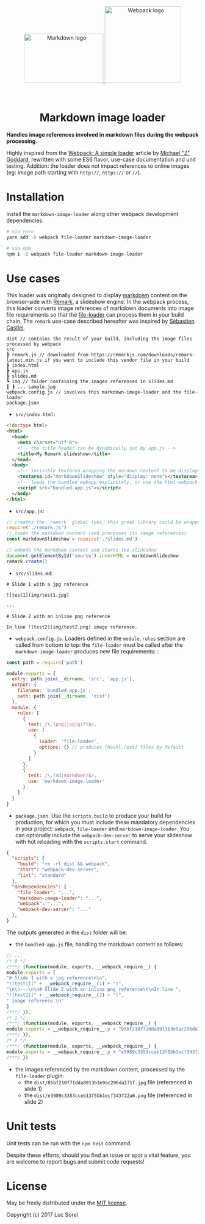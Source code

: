 <div align="center">
  <a href="https://en.wikipedia.org/wiki/Markdown" target="_blank">
    <img width="208" height="128" alt="Markdown logo" vspace="36"
      src="https://upload.wikimedia.org/wikipedia/commons/4/48/Markdown-mark.svg" />
  </a>
  <a href="https://github.com/webpack/webpack" target="_blank">
    <img width="200" height="200" alt="Webpack logo"
      src="https://webpack.js.org/assets/icon-square-big.svg" />
  </a>
  <h1>Markdown image loader</h1>
</div>

**Handles image references involved in markdown files during the webpack processing.**

Highly inspired from the [Webpack: A simple loader](https://bocoup.com/blog/webpack-a-simple-loader) article by [Michael "Z" Goddard](http://zfighting.tumblr.com/tagged/I-MADE-DIS), rewritten with some ES6 flavor, use-case documentation and unit testing. Addition: the loader does not impact references to online images (eg: image path starting with `http://`, `https://` or `//`).

# Installation

Install the `markdown-image-loader` along other webpack development dependencies:

```bash
# via yarn
yarn add -D webpack file-loader markdown-image-loader

# via npm
npm i -D webpack file-loader markdown-image-loader
```

# Use cases

This loader was originally designed to display [markdown](https://en.wikipedia.org/wiki/Markdown) content on the browser-side with [Remark](https://remarkjs.com/), a slideshow engine. In the webpack process, this loader converts image references of markdown documents into image file requirements so that the [file-loader](https://github.com/webpack-contrib/file-loader) can process them in your build chain. The `remark` use-case described hereafter was inspired by [Sébastien Castiel](https://github.com/scastiel).

```
dist // contains the result of your build, including the image files processed by webpack
src
┣ remark.js // downloaded from https://remarkjs.com/downloads/remark-latest.min.js if you want to include this vendor file in your build
┣ index.html
┣ app.js
┣ slides.md
┗ img // folder containing the images referenced in slides.md
┃ ┣ ... sample.jpg
webpack.config.js // involves this markdown-image-loader and the file-loader
package.json
```

* `src/index.html`:

```html
<!doctype html>
<html>
  <head>
    <meta charset="utf-8">
    <!-- the title header can be dynamically set by app.js -->
    <title>My Remark slideshow</title>
  </head>
  <body>
    <!-- invisible textarea wrapping the mardown content to be displayed -->
    <textarea id="markdownSlideshow" style="display: none"></textarea>
    <!-- loads the bundled webapp explicitely, or use the html-webpack-plugin instead -->
    <script src="bundled-app.js"></script>
  </body>
</html>
```

* `src/app.js`:

```js
// creates the `remark` global (yes, this great library could be wrapped in a better way...)
require('./remark.js')
// loads the markdown content (and processes its image references)
const markdownSlideshow = require('./slides.md')

// embeds the markdown content and starts the slideshow
document.getElementById('source').innerHTML = markdownSlideshow
remark.create()
```

* `src/slides.md`:

```
# Slide 1 with a jpg reference

![test1](img/test1.jpg)

---

# Slide 2 with an inline png reference

In line ![test2](img/test2.png) image reference.
```

* `webpack.config.js`. Loaders defined in the `module.rules` section are called  from bottom to top: the `file-loader` must be called after the `markdown-image-loader` produces new file requirements:
:

```js
const path = require('path')

module.exports = {
  entry: path.join(__dirname, 'src', 'app.js'),
  output: {
    filename: 'bundled-app.js',
    path: path.join(__dirname, 'dist')
  },
  module: {
    rules: [
      {
        test: /\.(png|jpg|gif)$/,
        use: [
          {
            loader: 'file-loader',
            options: {} // produces {hash}.[ext] files by default
          }
        ]
      },
      {
        test: /\.(md|markdown)$/,
        use: 'markdown-image-loader'
      }
    ]
  }
}
```

* `package.json`. Use the `scripts.build` to produce your build for production, for which you must include these mandatory dependencies in your project: `webpack`, `file-loader` and `markdown-image-loader`. You can optionally include the `webpack-dev-server` to serve your slideshow with hot reloading with the `scripts.start` command.

```json
{
  "scripts": {
    "build": "rm -rf dist && webpack",
    "start": "webpack-dev-server",
    "lint": "standard"
  },
  "devDependencies": {
    "file-loader": "...",
    "markdown-image-loader": "...",
    "webpack": "...",
    "webpack-dev-server": "..."
  },
}
```

The outputs generated in the `dist` folder will be:

* the `bundled-app.js` file, handling the markdown content as follows:

```js
// ...
/* 0 */
/***/ (function(module, exports, __webpack_require__) {
module.exports = [
"# Slide 1 with a jpg reference\n\n",
"![test1](" + __webpack_require__(1) + ")",
"\n\n---\n\n# Slide 2 with an inline png reference\n\nIn line ",
"![test2](" + __webpack_require__(2) + ")",
" image reference.\n"
]
/***/ }),
/* 1 */
/***/ (function(module, exports, __webpack_require__) {
module.exports = __webpack_require__.p + "05bf210f71dda8913b3e9ac296da171f.jpg";
/***/ }),
/* 2 */
/***/ (function(module, exports, __webpack_require__) {
module.exports = __webpack_require__.p + "e3989c3353cceb13f5bb1ecf343f22a6.png";
/***/ })
```

* the images referenced by the markdown content, processed by the `file-loader` plugin:
  * the `dist/05bf210f71dda8913b3e9ac296da171f.jpg` file (referenced in slide 1)
  * the `dist/e3989c3353cceb13f5bb1ecf343f22a6.png` file (referenced in slide 2)

# Unit tests

Unit tests can be run with the `npm test` command.

Despite these efforts, should you find an issue or spot a vital feature, you are welcome to report bugs and submit code requests!

# License

May be freely distributed under the [MIT license](https://github.com/lucsorel/markdown-image-loader/blob/master/LICENSE).

Copyright (c) 2017 Luc Sorel
